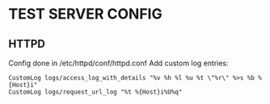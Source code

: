 # TEST SERVER CONFIG

## HTTPD

Config done in /etc/httpd/conf/httpd.conf
Add custom log entries:
```
CustomLog logs/access_log_with_details "%v %h %l %u %t \"%r\" %>s %b %{Host}i"
CustomLog logs/request_url_log "%t %{Host}i%U%q"
```
